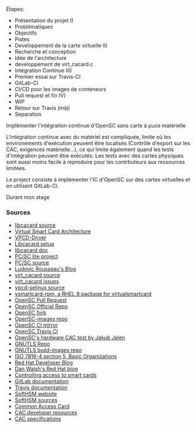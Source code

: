 Étapes:
 - Présentation du projet                                                             I)
  - Problématiques
  - Objectifs
  - Pistes
 - Developpement de la carte virtuelle                                                II)
  - Recherche et conception
  - Idée de l'architecture
  - developpement de virt_cacard.c
 - Intégration Continue                                                               III)
  - Premier essai sur Travis-CI
  - GitLab-CI
  - CI/CD pour les images de conteneurs
 - Pull request et fin                                                                IV)
  - WIP
  - Retour sur Travis (màj)
  - Separation 

Implémenter l'intégration continue d'OpenSC sans carte à puce matérielle

L'intégration continue avec du matériel est compliquée, limite où les environements d'exécution peuvent être localisés (Contrôle d'export sur les CAC, exigences matérielle...), ce qui limite également quand les tests d'intégration peuvent être exécutés. Les tests avec des cartes physiques sont aussi moins facile à reproduire pour les contrbuteurs aux ressources limitées.

Le project consiste à implémenter l'IC d'OpenSC sur des cartes virtuelles et en utilisant GitLab-CI. 

Durant mon stage 

### Sources

 - [libcacard source](https://gitlab.freedesktop.org/spice/libcacard/)
 - [Virtual Smart Card Architecture](http://frankmorgner.github.io/vsmartcard/index.html)
 - [VPCD-Driver](https://github.com/frankmorgner/vsmartcard/blob/master/pcsc-relay/src/vpcd-driver.c)
 - [Libcacard setup](https://www.spice-space.org/smartcard-usage.html)
 - [libcacard doc](https://gitlab.freedesktop.org/spice/libcacard/blob/master/docs/libcacard.txt)
 - [PC/SC lite project](https://pcsclite.apdu.fr/)
 - [PC/SC source](https://salsa.debian.org/rousseau/PCSC)
 - [Ludovic Rousseau's Blog](https://ludovicrousseau.blogspot.com/)
 - [virt_cacard source](https://github.com/PL4typus/virt_cacard)
 - [virt_cacard issues](https://github.com/PL4typus/virt_cacard/issues)
 - [vpcd-selinux source](https://github.com/PL4typus/vpcd-selinux)
 - [vsmartcard-rpm, a RHEL 8 package for virtualsmartcard](https://github.com/PL4typus/vsmartcard-rpm)
 - [OpenSC Pull Request](https://github.com/OpenSC/OpenSC/pull/1757)
 - [OpenSC Official Repo](https://github.com/OpenSC/OpenSC)
 - [OpenSC fork](https://github.com/PL4typus/OpenSC)
 - [OpenSC-images repo](https://gitlab.com/PL4typus/opensc-images)
 - [OpenSC CI mirror](https://gitlab.com/PL4typus/OpenSC)
 - [OpenSC Travis CI](https://travis-ci.org/PL4typus/OpenSC)
 - [OpenSC's hardware CAC test by Jakub Jelen](https://gitlab.com/redhat-crypto/OpenSC/pipelines)
 - [GNUTLS Repo](https://gitlab.com/gnutls/gnutls)
 - [GNUTLS build-images repo](https://gitlab.com/gnutls/build-images)
 - [ISO 7816-4 section 5, Basic Organizations](https://cardwerk.com/smart-card-standard-iso7816-4-section-5-basic-organizations/)
 - [Red Hat Developer Blog](https://developers.redhat.com/blog/)
 - [Dan Walsh's Red Hat blog](https://developers.redhat.com/blog/author/rhatdan/)
 - [Controlling access to smart cards](https://access.redhat.com/blogs/766093/posts/1976313)
 - [GitLab documentation](https://docs.gitlab.com/ce/README.html)
 - [Travis documentation](https://docs.travis-ci.com/)
 - [SoftHSM website](https://www.opendnssec.org/softhsm/)
 - [SoftHSM sources](https://github.com/opendnssec/SoftHSMv2)
 - [Common Access Card](https://www.cac.mil/common-access-card/)
 - [CAC developer resources](https://www.cac.mil/common-access-card/developer-resources/)
 - [CAC specifications](https://www.cac.mil/Portals/53/Documents/Technical-Bulletin_CAC-Data-Model-Change_CAC-2-6-2b-Applet-Structure_June2009UPDATED.pdf)
